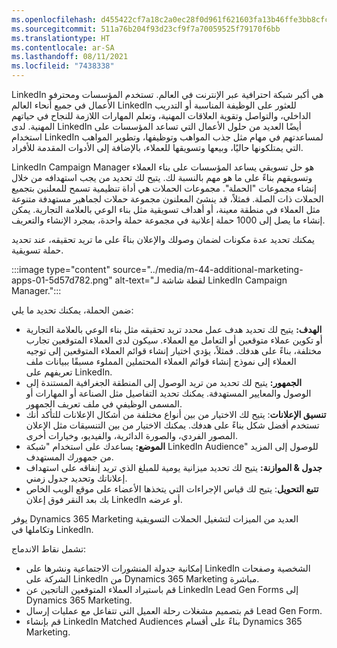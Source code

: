 ```yaml
---
ms.openlocfilehash: d455422cf7a18c2a0ec28f0d961f621603fa13b46ffe3bb8cfc08c2e354e01a0
ms.sourcegitcommit: 511a76b204f93d23cf9f7a70059525f79170f6bb
ms.translationtype: HT
ms.contentlocale: ar-SA
ms.lasthandoff: 08/11/2021
ms.locfileid: "7438338"
---
```

LinkedIn هي أكبر شبكة احترافية عبر الإنترنت في العالم. تستخدم المؤسسات ومحترفو الأعمال في جميع أنحاء العالم LinkedIn للعثور على الوظيفة المناسبة أو التدريب الداخلي، والتواصل وتقوية العلاقات المهنية، وتعلم المهارات اللازمة للنجاح في حياتهم المهنية. لدى LinkedIn أيضًا العديد من حلول الأعمال التي تساعد المؤسسات على استخدام LinkedIn لمساعدتهم في مهام مثل جذب المواهب وتوظيفها، وتطوير المواهب التي يمتلكونها حاليًا، وبيعها وتسويقها للعملاء، بالإضافة إلى الأدوات المقدمة للأفراد.

LinkedIn Campaign Manager هو حل تسويقي يساعد المؤسسات على بناء العملاء وتسويقهم بناءً على ما هو مهم بالنسبة لك. يتيح لك تحديد من يجب استهدافه من خلال إنشاء مجموعات "الحملة". مجموعات الحملات هي أداة تنظيمية تسمح للمعلنين بتجميع الحملات ذات الصلة. فمثلاً، قد ينشئ المعلنون مجموعة حملات لجماهير مستهدفة متنوعة مثل العملاء في منطقة معينة، أو أهداف تسويقية مثل بناء الوعي بالعلامة التجارية. يمكن إنشاء ما يصل إلى 1000 حملة إعلانية في مجموعة حملة واحدة، بمجرد الإنشاء والتعريف.

يمكنك تحديد عدة مكونات لضمان وصولك والإعلان بناءً على ما تريد تحقيقه، عند تحديد حملة تسويقية.

:::image type="content" source="../media/m-44-additional-marketing-apps-01-5d57d782.png" alt-text="لقطة شاشة لـ LinkedIn Campaign Manager.":::


ضمن الحملة، يمكنك تحديد ما يلي:

 -  **الهدف:** يتيح لك تحديد هدف عمل محدد تريد تحقيقه مثل بناء الوعي بالعلامة التجارية أو تكوين عملاء متوقعين أو التعامل مع العملاء. سيكون لدى العملاء المتوقعين تجارب مختلفة، بناءً على هدفك. فمثلاً، يؤدي اختيار إنشاء قوائم العملاء المتوقعين إلى توجيه العملاء إلى نموذج إنشاء قوائم العملاء المحتملين المملوء مسبقًا ببيانات ملف تعريفهم على LinkedIn.
 -  **الجمهور:** يتيح لك تحديد من تريد الوصول إلى المنطقة الجغرافية المستندة إلى الوصول والمعايير المستهدفة. يمكنك تحديد التفاصيل مثل الصناعة أو المهارات أو المسمى الوظيفي في ملف تعريف الجمهور.
 -  **تنسيق الإعلانات**: يتيح لك الاختيار من بين أنواع مختلفة من أشكال الإعلانات للتأكد أنك تستخدم أفضل شكل بناءً على هدفك. يمكنك الاختيار من بين التنسيقات مثل الإعلان المصور الفردي، والصورة الدائرية، والفيديو، وخيارات أخرى.
 -  **الموضع:** يساعدك على استخدام "شبكة LinkedIn Audience" للوصول إلى المزيد من جمهورك المستهدف.
 -  **جدول &amp; الموازنة:** يتيح لك تحديد ميزانية يومية للمبلغ الذي تريد إنفاقه على استهداف إعلاناتك وتحديد جدول زمني.
 -  **تتبع التحويل**: يتيح لك قياس الإجراءات التي يتخذها الأعضاء على موقع الويب الخاص بك بعد النقر فوق إعلان LinkedIn أو عرضه.

يوفر Dynamics 365 Marketing العديد من الميزات لتشغيل الحملات التسويقية وتكاملها في LinkedIn.

تشمل نقاط الاندماج:

 -  إمكانية جدولة المنشورات الاجتماعية ونشرها على LinkedIn الشخصية وصفحات الشركة على LinkedIn من Dynamics 365 Marketing مباشرة.
 -  قم باستيراد العملاء المتوقعين الناتجين عن LinkedIn Lead Gen Forms إلى Dynamics 365 Marketing.
 -  قم بتصميم مشغلات رحلة العميل التي تتفاعل مع عمليات إرسال Lead Gen Form.
 -  قم بإنشاء LinkedIn Matched Audiences بناءً على أقسام Dynamics 365 Marketing.
